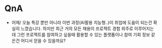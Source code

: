 # QnA

* 어제/ 오늘 특강 뿐만 아니라 이번 과정(AI활용 지능형..)이 취업에 도움이 되는건 확실히 느꼈습니다. 하지만 최근 거의 모든 채용이 프로젝트 경험 위주로 이루어지는데 그런 프로젝트를 참여하고 싶을때 활용할 수 있는 플랫폼이나 참여 기회 정보 같은건 어디서 얻을 수 있을까요?